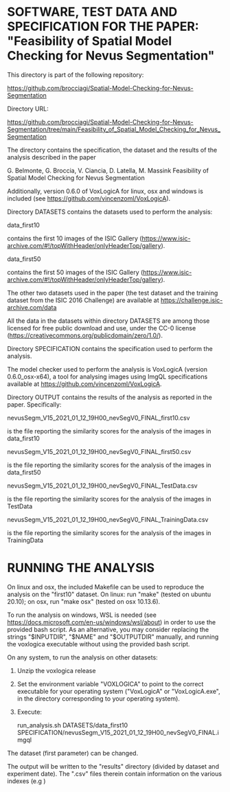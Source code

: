 SOFTWARE, TEST DATA AND SPECIFICATION FOR THE PAPER: "Feasibility of
Spatial Model Checking for Nevus Segmentation"
====================================================================

This directory is part of the following repository: 

https://github.com/brocciagi/Spatial-Model-Checking-for-Nevus-Segmentation

Directory URL:

https://github.com/brocciagi/Spatial-Model-Checking-for-Nevus-Segmentation/tree/main/Feasibility_of_Spatial_Model_Checking_for_Nevus_Segmentation
    
The directory contains the specification, the dataset and the results of
the analysis described in the paper

G. Belmonte, G. Broccia, V. Ciancia, D. Latella, M. Massink
Feasibility of Spatial Model Checking for Nevus Segmentation


Additionally, version 0.6.0 of VoxLogicA for linux, osx and windows is
included (see https://github.com/vincenzoml/VoxLogicA).

Directory DATASETS contains the datasets used to perform the analysis:

data_first10

contains the first 10 images of the ISIC Gallery
(https://www.isic-archive.com/#!/topWithHeader/onlyHeaderTop/gallery).

data_first50

contains the first 50 images of the ISIC Gallery
(https://www.isic-archive.com/#!/topWithHeader/onlyHeaderTop/gallery).

The other two datasets used in the paper (the test dataset and the
training dataset from the ISIC 2016 Challenge) are available at
https://challenge.isic-archive.com/data

All the data in the datasets within directory DATASETS are among those
licensed for free public download and use, under the CC-0 license
(https://creativecommons.org/publicdomain/zero/1.0/).

Directory SPECIFICATION contains the specification used to perform the
analysis.

The model checker used to perform the analysis is VoxLogicA (version
0.6.0_osx-x64), a tool for analysing images using ImgQL specifications
available at https://github.com/vincenzoml/VoxLogicA.

Directory OUTPUT contains the results of the analysis as reported in
the paper. Specifically:

nevusSegm_V15_2021_01_12_19H00_nevSegV0_FINAL_first10.csv

is the file reporting the similarity scores for the analysis of the images in data_first10

nevusSegm_V15_2021_01_12_19H00_nevSegV0_FINAL_first50.csv

is the file reporting the similarity scores for the analysis of the images in data_first50

nevusSegm_V15_2021_01_12_19H00_nevSegV0_FINAL_TestData.csv

is the file reporting the similarity scores for the analysis of the
images in TestData

nevusSegm_V15_2021_01_12_19H00_nevSegV0_FINAL_TrainingData.csv

is the file reporting the similarity scores for the analysis of the
images in TrainingData


RUNNING THE ANALYSIS
====================

On linux and osx, the included Makefile can be used to reproduce the
analysis on the "first10" dataset. On linux: run "make" (tested on
ubuntu 20.10); on osx, run "make osx" (tested on osx 10.13.6).

To run the analysis on windows, WSL is needed (see
https://docs.microsoft.com/en-us/windows/wsl/about) in order to use
the provided bash script. As an alternative, you may consider
replacing the strings "$INPUTDIR", "$NAME" and "$OUTPUTDIR" manually,
and running the voxlogica executable without using the provided bash
script.

On any system, to run the analysis on other datasets:

1) Unzip the voxlogica release

2) Set the environment variable "VOXLOGICA" to point to the correct
executable for your operating system ("VoxLogicA" or "VoxLogicA.exe",
in the directory corresponding to your operating system).

3) Execute:

    run_analysis.sh DATASETS/data_first10 SPECIFICATION/nevusSegm_V15_2021_01_12_19H00_nevSegV0_FINAL.imgql
    
The dataset (first parameter) can be changed. 

The output will be written to the "results" directory (divided by
dataset and experiment date). The ".csv" files therein contain
information on the various indexes (e.g )
